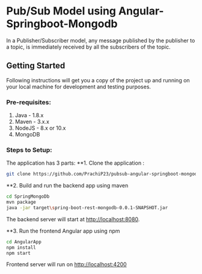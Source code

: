 # Pub/Sub Model using Angular-Springboot-Mongodb
In a Publisher/Subscriber model, any message published by the publisher to a topic, is immediately received by all the subscribers of the topic.

## Getting Started
Following instructions will get you a copy of the project up and running on your local machine for development and testing purposes.

### Pre-requisites:
1. Java - 1.8.x
2. Maven - 3.x.x
3. NodeJS - 8.x or 10.x
4. MongoDB

### Steps to Setup:

The application has 3 parts:
**1. Clone the application :
```bash
git clone https://github.com/PrachiP23/pubsub-angular-springboot-mongodb.git
```

**2. Build and run the backend app using maven
```bash
cd SpringMongoDb
mvn package
java -jar target\spring-boot-rest-mongodb-0.0.1-SNAPSHOT.jar
```

The backend server will start at <http://localhost:8080>.

**3. Run the frontend Angular app using npm
```bash
cd AngularApp
npm install
npm start
```
Frontend server will run on <http://localhost:4200>
